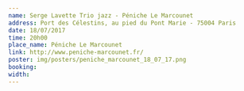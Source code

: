 ```yaml
---
name: Serge Lavette Trio jazz - Péniche Le Marcounet
address: Port des Célestins, au pied du Pont Marie - 75004 Paris
date: 18/07/2017
time: 20h00
place_name: Péniche Le Marcounet
link: http://www.peniche-marcounet.fr/
poster: img/posters/peniche_marcounet_18_07_17.png
booking:
width:
---
```


